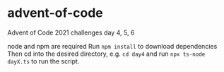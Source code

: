 # advent-of-code

Advent of Code 2021 challenges day 4, 5, 6

node and npm are required
Run `npm install` to download dependencies
Then cd into the desired directory, e.g. `cd day4` and run `npx ts-node dayX.ts` to run the script.
